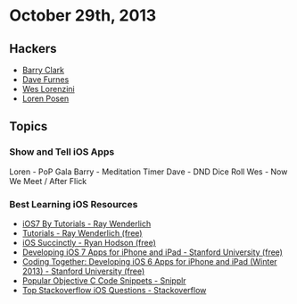 
# October 29th, 2013

## Hackers

* [Barry Clark](https://twitter.com/baznyc)
* [Dave Furnes](https://twitter.com/dfurnes)
* [Wes Lorenzini](https://twitter.com/wes321)
* [Loren Posen](https://github.com/lposen)

## Topics

### Show and Tell iOS Apps

Loren - PoP Gala
Barry - Meditation Timer
Dave - DND Dice Roll
Wes - Now We Meet / After Flick

### Best Learning iOS Resources

- [iOS7 By Tutorials - Ray Wenderlich](http://www.raywenderlich.com/store/ios-7-by-tutorials)
- [Tutorials - Ray Wenderlich (free)](http://www.raywenderlich.com/tutorials)
- [iOS Succinctly - Ryan Hodson (free)](http://www.syncfusion.com/resources/techportal/ebooks/ios)
- [Developing iOS 7 Apps for iPhone and iPad - Stanford University (free)](https://itunes.apple.com/us/course/developing-ios-7-apps-for/id733644550)
- [Coding Together: Developing iOS 6 Apps for iPhone and iPad (Winter 2013) - Stanford University (free)](https://itunes.apple.com/us/course/coding-together-developing/id593208016)
- [Popular Objective C Code Snippets - Snipplr](http://snipplr.com/popular/language/objective-c)
- [Top Stackoverflow iOS Questions - Stackoverflow](http://stackoverflow.com/questions/tagged/ios?sort=votes&pageSize=15)